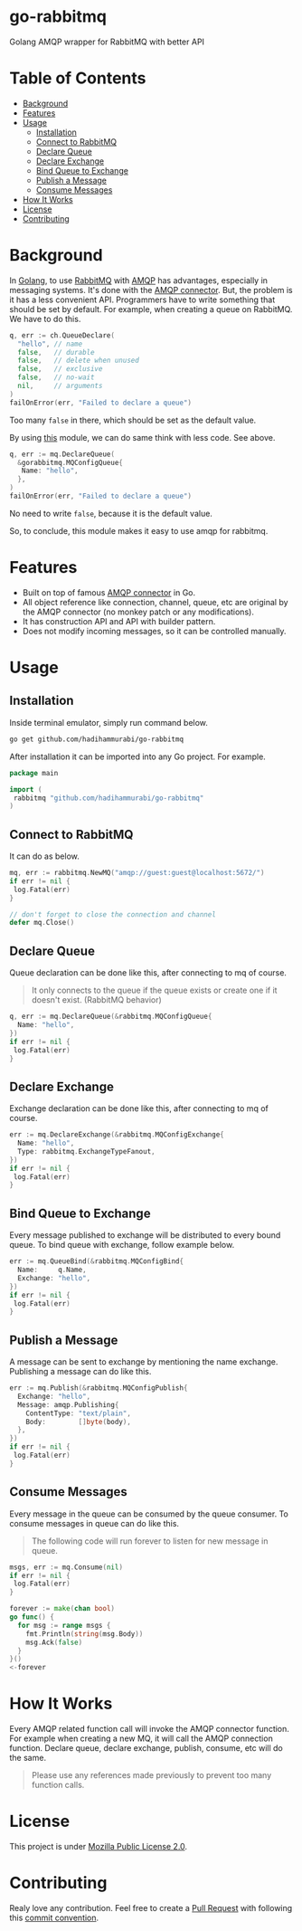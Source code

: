 # go-rabbitmq
Golang AMQP wrapper for RabbitMQ with better API 

# Table of Contents
* [Background](#background)
* [Features](#features)
* [Usage](#usage)
  * [Installation](#installation)
  * [Connect to RabbitMQ](#connect-to-rabbitmq)
  * [Declare Queue](#declare-queue)
  * [Declare Exchange](#declare-exchange)
  * [Bind Queue to Exchange](#bind-queue-to-exchange)
  * [Publish a Message](#publish-a-message)
  * [Consume Messages](#consume-messages)
* [How It Works](#how-it-works)
* [License](#license)
* [Contributing](#contributing)

# Background
In [Golang](https://golang.org), to use [RabbitMQ](https://www.rabbitmq.com) with [AMQP](https://www.amqp.org) has advantages, especially in messaging systems.
It's done with the [AMQP connector](https://github.com/streadway/amqp).
But, the problem is it has a less convenient API.
Programmers have to write something that should be set by default.
For example, when creating a queue on RabbitMQ.
We have to do this.
```go
q, err := ch.QueueDeclare(
  "hello", // name
  false,   // durable
  false,   // delete when unused
  false,   // exclusive
  false,   // no-wait
  nil,     // arguments
)
failOnError(err, "Failed to declare a queue")
```
Too many `false` in there, which should be set as the default value.

By using [this](.) module, we can do same think with less code. See above.
```go
q, err := mq.DeclareQueue(
  &gorabbitmq.MQConfigQueue{
   Name: "hello",
  },
)
failOnError(err, "Failed to declare a queue")
```
No need to write `false`, because it is the default value.

So, to conclude, this module makes it easy to use amqp for rabbitmq.

# Features
* Built on top of famous [AMQP connector](https://github.com/streadway/amqp) in Go.
* All object reference like connection, channel, queue, etc are original by the AMQP connector (no monkey patch or any modifications).
* It has construction API and API with builder pattern.
* Does not modify incoming messages, so it can be controlled manually.

# Usage
## Installation
Inside terminal emulator, simply run command below.
```sh
go get github.com/hadihammurabi/go-rabbitmq
```

After installation it can be imported into any Go project.
For example.
```go
package main

import (
 rabbitmq "github.com/hadihammurabi/go-rabbitmq"
)
```

## Connect to RabbitMQ
It can do as below.
```go
mq, err := rabbitmq.NewMQ("amqp://guest:guest@localhost:5672/")
if err != nil {
 log.Fatal(err)
}

// don't forget to close the connection and channel
defer mq.Close()
```

## Declare Queue
Queue declaration can be done like this, after connecting to mq of course.
> It only connects to the queue if the queue exists or create one if it doesn't exist. (RabbitMQ behavior)
```go
q, err := mq.DeclareQueue(&rabbitmq.MQConfigQueue{
  Name: "hello",
})
if err != nil {
 log.Fatal(err)
}
```

## Declare Exchange
Exchange declaration can be done like this, after connecting to mq of course.
```go
err := mq.DeclareExchange(&rabbitmq.MQConfigExchange{
  Name: "hello",
  Type: rabbitmq.ExchangeTypeFanout,
})
if err != nil {
 log.Fatal(err)
}
```

## Bind Queue to Exchange
Every message published to exchange will be distributed to every bound queue.
To bind queue with exchange, follow example below.
```go
err := mq.QueueBind(&rabbitmq.MQConfigBind{
  Name:     q.Name,
  Exchange: "hello",
})
if err != nil {
 log.Fatal(err)
}
```

## Publish a Message
A message can be sent to exchange by mentioning the name exchange.
Publishing a message can do like this.
```go
err := mq.Publish(&rabbitmq.MQConfigPublish{
  Exchange: "hello",
  Message: amqp.Publishing{
    ContentType: "text/plain",
    Body:        []byte(body),
  },
})
if err != nil {
 log.Fatal(err)
}
```

## Consume Messages
Every message in the queue can be consumed by the queue consumer.
To consume messages in queue can do like this.

> The following code will run forever to listen for new message in queue.
```go
msgs, err := mq.Consume(nil)
if err != nil {
 log.Fatal(err)
}

forever := make(chan bool)
go func() {
  for msg := range msgs {
    fmt.Println(string(msg.Body))
    msg.Ack(false)
  }
}()
<-forever
```

# How It Works
Every AMQP related function call will invoke the AMQP connector function.
For example when creating a new MQ, it will call the AMQP connection function.
Declare queue, declare exchange, publish, consume, etc will do the same.

> Please use any references made previously to prevent too many function calls.

# License
This project is under [Mozilla Public License 2.0](./LICENSE).

# Contributing
Realy love any contribution. Feel free to create a [Pull Request](https://docs.github.com/en/github/collaborating-with-pull-requests/proposing-changes-to-your-work-with-pull-requests/creating-a-pull-request) with following this [commit convention](https://github.com/angular/angular/blob/master/CONTRIBUTING.md#commit). 
